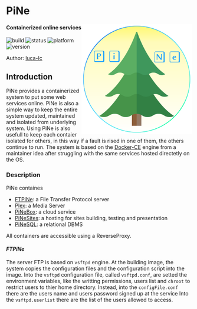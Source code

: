 <link rel="stylesheet" type="text/css" media="all" href="assets/style.css" />

[1]: https://www.docker.com/
[2]: https://luca-lc.github.io/
[3]: https://plex.tv/ 

# PiNe
<img src="./assets/img/PiNe.png" width="300" align="right"/> 

#### Containerized online services 
![build](https://img.shields.io/badge/build-inTest-ff3030)
![status](https://img.shields.io/badge/status-Debug-yellow)
![platform](https://img.shields.io/badge/platform-Docker-3285a8)
![version](https://img.shields.io/badge/version-3.5-ff7300)

<p class="author">Author: <a href="https://luca-lc.github.io/">luca-lc</a></p>


## Introduction

PiNe provides a containerized system to put some web services online. PiNe is also a simple way to keep the entire system updated, maintained and isolated from underlying system. Using PiNe is also usefull to keep each contaier isolated for others, in this way if a fault is rised in one of them, the others continue to run. The system is based on the [Docker-CE][1] engine from a maintainer idea after struggling with the same services hosted directetly on the OS.


### Description

PiNe containes
- <u>[FTPiNe](#FTPiNe)</u>: a File Transfer Protocol server
- <u>[Plex][3]</a></u>: a Media Server
- <u>[PiNeBox](#PiNeBox)</u>: a cloud service
- <u>PiNeSites</u>: a hosting for sites building, testing and presentation
- <u>PiNeSQL</u>: a relational DBMS

All containers are accessible using a ReverseProxy.

#### _FTPiNe_

The server FTP is based on `vsftpd` engine. At the building image, the system copies the configuration files and the configuration script into the image.
Into the `vsftpd` configuration file, called `vsftpd.conf`, are setted the environment variables, like the writting permissions, users list and `chroot` to restrict users to thier home directory.
Instead, into the `configFile.conf` there are the users name and users password signed up at the service
Into the `vsftpd.userlist` there are the list of the users allowed to access.

<!-- #### _Plex_
TODO

#### _PiNeBox_ -->

